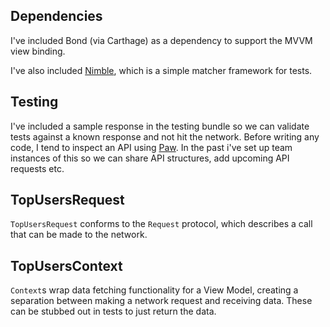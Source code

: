 ## Dependencies
I've included Bond (via Carthage) as a dependency to support the MVVM view binding.

I've also included [Nimble](https://github.com/Quick/Nimble), which is a simple matcher framework for tests.

## Testing
I've included a sample response in the testing bundle so we can validate tests against a known response and not hit the network. Before writing any code, I tend to inspect an API using [Paw](https://paw.cloud). In the past i've set up team instances of this so we can share API structures, add upcoming API requests etc.

## TopUsersRequest
`TopUsersRequest` conforms to the `Request` protocol, which describes a call that can be made to the network.

## TopUsersContext
`Context`s wrap data fetching functionality for a View Model, creating a separation between making a network request and receiving data. These can be stubbed out in tests to just return the data.
